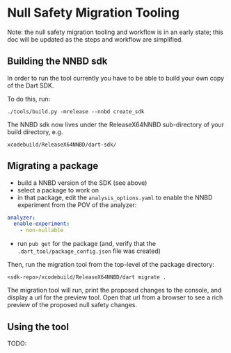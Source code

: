 # Null Safety Migration Tooling

Note: the null safety migration tooling and workflow is in an early state;
this doc will be updated as the steps and workflow are simplified.

## Building the NNBD sdk

In order to run the tool currently you have to be able to build your own copy
of the Dart SDK.

To do this, run:

```
./tools/build.py -mrelease --nnbd create_sdk
```

The NNBD sdk now lives under the ReleaseX64NNBD sub-directory of your build
directory, e.g.

```
xcodebuild/ReleaseX64NNBD/dart-sdk/
```

## Migrating a package

- build a NNBD version of the SDK (see above)
- select a package to work on
- in that package, edit the `analysis_options.yaml` to enable the NNBD
  experiment from the POV of the analyzer:
```yaml
analyzer:
  enable-experiment:
    - non-nullable
```
- run `pub get` for the package (and, verify that the
  `.dart_tool/package_config.json` file was created)

Then, run the migration tool from the top-level of the package directory:

```
<sdk-repo>/xcodebuild/ReleaseX64NNBD/dart migrate .
```

The migration tool will run, print the proposed changes to the console, and
display a url for the preview tool. Open that url from a browser to see a rich
preview of the proposed null safety changes.

## Using the tool

TODO:
